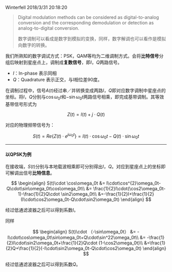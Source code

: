 Winterfell 2018/3/31 20:18:20> Digital modulation methods can be considered as digital-to-analog conversion and the corresponding demodulation or detection as analog-to-digital conversion.> > 数字调制可以看成是数字到模拟的变换，同样，数字解调也可以看作是模拟向数字的转换。我们所熟知的数字调试方式：PSK，QAM等均为二维调制方式。会将**比特信号**分组后映射到星座点上，调制成**复数信号**，即*I*，*Q*两路信号。- *I*：In-phase 表示同相- *Q*：Quadrature 表示正交，与I相位差90度。在调制过程中，信号$A(t)$经过串／并转换变成两路*I*，*Q*即对应数字调制中星座点的坐标。将*I*，*Q*分别与$\cos\omega_0t$和$-\sin\omega_0t$两路信号相乘，即完成基带调制。其等效基带信号形式为$$Z(t)=I(t)+j\cdot Q(t)$$对应的物理频带信号为：$$S(t)=Re\{Z(t)\cdot e^{j\omega_0t}\}=I(t)\cdot \cos\omega_0t-Q(t)\cdot\sin \omega_0t$$----------#### 以QPSK为例在接收端，$S(t)$分别与本地载波相乘即可分别得出*I*，*Q*。对应到星座点上的坐标即可解调出信号**比特信息**。$$\begin{align}S(t)\cdot \cos\omega_0t &= I\cdot\cos^{2}\omega_0t-Q\cdot\sin\omega_0t\cos\omega_0t\\ &= \frac{1}{2}I\cdot(\cos2\omega_0t-1)-\frac{1}{2}Q\cdot \sin2\omega_0t\\ &=-\frac{1}{2}I+\frac{1}{2}(I\cdot\cos2\omega_0t-Q\cdot\sin2\omega_0t)\end{align}$$经过低通滤波器之后可以得到系数*I*。同样$$\begin{align}S(t)\cdot （-\sin\omega_0t） &= -I\cdot\cos\omega_0t\sin\omega_0t+Q\cdot\sin^22\omega_0t\\&= -\frac{1}{2}I\cdot\sin2\omega_0t+\frac{1}{2}Q\cdot (1-\cos2\omega_0t)\\&=\frac{1}{2}Q+\frac{1}{2}(-I\cdot\sin2\omega_0t-Q\cdot\cos2\omega_0t)\end{align}$$经过低通滤波器之后可以得到系数*Q*。